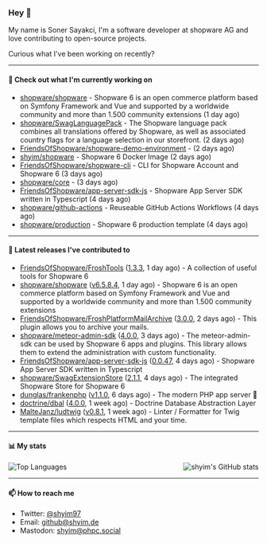 ### Hey 👋

My name is Soner Sayakci, I'm a software developer at shopware AG and love contributing to open-source projects.

Curious what I've been working on recently?

---

#### 👷 Check out what I'm currently working on

- [shopware/shopware](https://github.com/shopware/shopware) - Shopware 6 is an open commerce platform based on Symfony Framework and Vue and supported by a worldwide community and more than 1.500 community extensions (1 day ago)
- [shopware/SwagLanguagePack](https://github.com/shopware/SwagLanguagePack) - The Shopware language pack combines all translations offered by Shopware, as well as associated country flags for a language selection in our storefront. (2 days ago)
- [FriendsOfShopware/shopware-demo-environment](https://github.com/FriendsOfShopware/shopware-demo-environment) -  (2 days ago)
- [shyim/shopware](https://github.com/shyim/shopware) - Shopware 6 Docker Image (2 days ago)
- [FriendsOfShopware/shopware-cli](https://github.com/FriendsOfShopware/shopware-cli) - CLI for Shopware Account and Shopware 6 (3 days ago)
- [shopware/core](https://github.com/shopware/core) -  (3 days ago)
- [FriendsOfShopware/app-server-sdk-js](https://github.com/FriendsOfShopware/app-server-sdk-js) - Shopware App Server SDK written in Typescript (4 days ago)
- [shopware/github-actions](https://github.com/shopware/github-actions) - Reuseable GitHub Actions Workflows (4 days ago)
- [shopware/production](https://github.com/shopware/production) - Shopware 6 production template (4 days ago)

---

#### 🔭 Latest releases I've contributed to

- [FriendsOfShopware/FroshTools](https://github.com/FriendsOfShopware/FroshTools) ([1.3.3](https://github.com/FriendsOfShopware/FroshTools/releases/tag/1.3.3), 1 day ago) - A collection of useful tools for Shopware 6
- [shopware/shopware](https://github.com/shopware/shopware) ([v6.5.8.4](https://github.com/shopware/shopware/releases/tag/v6.5.8.4), 1 day ago) - Shopware 6 is an open commerce platform based on Symfony Framework and Vue and supported by a worldwide community and more than 1.500 community extensions
- [FriendsOfShopware/FroshPlatformMailArchive](https://github.com/FriendsOfShopware/FroshPlatformMailArchive) ([3.0.0](https://github.com/FriendsOfShopware/FroshPlatformMailArchive/releases/tag/3.0.0), 2 days ago) - This plugin allows you to archive your mails.
- [shopware/meteor-admin-sdk](https://github.com/shopware/meteor-admin-sdk) ([4.0.0](https://github.com/shopware/meteor-admin-sdk/releases/tag/4.0.0), 3 days ago) - The meteor-admin-sdk can be used by Shopware 6 apps and plugins. This library allows them to extend the administration with custom functionality.
- [FriendsOfShopware/app-server-sdk-js](https://github.com/FriendsOfShopware/app-server-sdk-js) ([0.0.47](https://github.com/FriendsOfShopware/app-server-sdk-js/releases/tag/0.0.47), 4 days ago) - Shopware App Server SDK written in Typescript
- [shopware/SwagExtensionStore](https://github.com/shopware/SwagExtensionStore) ([2.1.1](https://github.com/shopware/SwagExtensionStore/releases/tag/2.1.1), 4 days ago) - The integrated Shopware Store for Shopware 6
- [dunglas/frankenphp](https://github.com/dunglas/frankenphp) ([v1.1.0](https://github.com/dunglas/frankenphp/releases/tag/v1.1.0), 6 days ago) - The modern PHP app server 🧟
- [doctrine/dbal](https://github.com/doctrine/dbal) ([4.0.0](https://github.com/doctrine/dbal/releases/tag/4.0.0), 1 week ago) - Doctrine Database Abstraction Layer
- [MalteJanz/ludtwig](https://github.com/MalteJanz/ludtwig) ([v0.8.1](https://github.com/MalteJanz/ludtwig/releases/tag/v0.8.1), 1 week ago) - Linter / Formatter for Twig template files which respects HTML and your time.

---

#### 📊 My stats

<img align="right" alt="shyim's GitHub stats" src="https://github-readme-stats.vercel.app/api?username=shyim&count_private=1&show_icons=true&" />

![Top Languages](https://github-readme-stats.vercel.app/api/top-langs/?username=shyim)

---

#### 📫 How to reach me

- Twitter: [@shyim97](https://twitter.com/shyim97)
- Email: [github@shyim.de](mailto://github@shyim.de)
- Mastodon: <a rel="me" href="https://phpc.social/@shyim">shyim@phpc.social</a>
